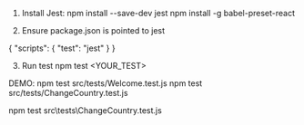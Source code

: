 1) Install Jest:
npm install --save-dev jest
npm install -g babel-preset-react

2) Ensure package.json is pointed to jest

{
  "scripts": {
    "test": "jest"
  }
}

3) Run test
npm test <YOUR_TEST>



















DEMO:
npm test src/tests/Welcome.test.js
npm test src/tests/ChangeCountry.test.js

npm test src\tests\ChangeCountry.test.js